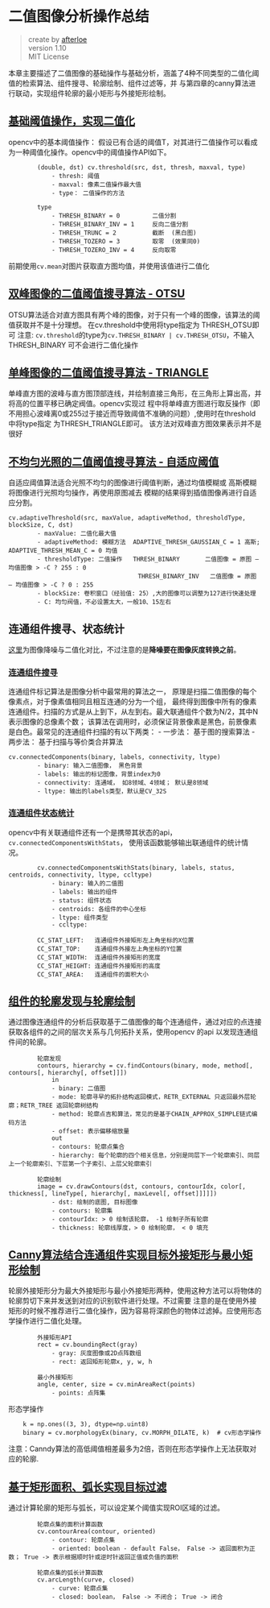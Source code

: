 # 二值图像分析操作总结
> create by [afterloe](605728727@qq.com)  
> version 1.10  
> MIT License  

本章主要描述了二值图像的基础操作与基础分析，涵盖了4种不同类型的二值化阈值的检索算法、组件搜寻、轮廓绘制、组件过滤等，并
与第四章的canny算法进行联动，实现组件轮廓的最小矩形与外接矩形绘制。

## [基础阈值操作，实现二值化](./1-clazz.py)
opencv中的基本阈值操作：
假设已有合适的阈值T，对其进行二值操作可以看成为一种阈值化操作。opencv中的阈值操作API如下。
```
        (double, dst) cv.threshold(src, dst, thresh, maxval, type)
            - thresh: 阈值
            - maxval: 像素二值操作最大值
            - type： 二值操作的方法

        type
            - THRESH_BINARY = 0         二值分割
            - THRESH_BINARY_INV = 1     反向二值分割
            - THRESH_TRUNC = 2          截断  (黑白图)
            - THRESH_TOZERO = 3         取零  (效果同0)
            - THRESH_TOZERO_INV = 4     反向取零
```
前期使用`cv.mean`对图片获取直方图均值，并使用该值进行二值化

## [双峰图像的二值阈值搜寻算法 - OTSU](./2-clazz.py)
OTSU算法适合对直方图具有两个峰的图像，对于只有一个峰的图像，该算法的阈值获取并不是十分理想。
在cv.threshold中使用将type指定为 THRESH_OTSU即可
注意: `cv.threshold`的type为`cv.THRESH_BINARY | cv.THRESH_OTSU`，不输入THRESH_BINARY 可不会进行二值化操作

## [单峰图像的二值阈值搜寻算法 - TRIANGLE](./3-clazz.py)
单峰直方图的波峰与直方图顶部连线，并绘制直接三角形，在三角形上算出高，并将高的位置平移已确定阀值。opencv实现过
程中将单峰直方图进行取反操作（即不用担心波峰离0或255过于接近而导致阈值不准确的问题）,使用时在threshold中将type指定
为THRESH_TRIANGLE即可。 该方法对双峰直方图效果表示并不是很好

## [不均匀光照的二值阈值搜寻算法 - 自适应阈值](./4-clazz.py)
自适应阈值算法适合光照不均匀的图像进行阈值判断，通过均值模糊或 高斯模糊将图像进行光照均匀操作，再使用原图减去
模糊的结果得到插值图像再进行自适应分割。
```
cv.adaptiveThreshold(src, maxValue, adaptiveMethod, thresholdType, blockSize, C, dst)
        - maxValue: 二值化最大值
        - adaptiveMethod: 模糊方法  ADAPTIVE_THRESH_GAUSSIAN_C = 1 高斯; ADAPTIVE_THRESH_MEAN_C = 0 均值
        - thresholdType: 二值操作   THRESH_BINARY       二值图像 = 原图 – 均值图像 > -C ? 255 : 0
                                    THRESH_BINARY_INV   二值图像 = 原图 – 均值图像 > -C ? 0 : 255
        - blockSize: 卷积窗口（经验值: 25）,大的图像可以调整为127进行快速处理
        - C: 均匀阀值，不必设置太大，一般10、15左右
```

## 连通组件搜寻、状态统计
  [这里](./5-clazz.py)为图像降噪与二值化对比，不过注意的是**降噪要在图像灰度转换之前**。
### [连通组件搜寻](./6-clazz.py)

连通组件标记算法是图像分析中最常用的算法之一， 原理是扫描二值图像的每个像素点，对于像素值相同且相互连通的分为一个组，
最终得到图像中所有的像素连通组件。扫描的方式是从上到下，从左到右。最大联通组件个数为N/2，其中N表示图像的总像素个数；
该算法在调用时，必须保证背景像素是黑色，前景像素是白色。最常见的连通组件扫描的有以下两类：
    - 一步法： 基于图的搜索算法
    - 两步法： 基于扫描与等价类合并算法

```
cv.connectedComponents(binary, labels, connectivity, ltype)
        - binary: 输入二值图像， 黑色背景
        - labels: 输出的标记图像，背景index为0
        - connectivity: 连通域， 如8领域、4领域； 默认是8领域
        - ltype: 输出的labels类型，默认是CV_32S
```

### [连通组件状态统计](./7-clazz.py)
opencv中有关联通组件还有一个是携带其状态的api，`cv.connectedComponentsWithStats`， 使用该函数能够输出联通组件的统计情况。
```
        cv.connectedComponentsWithStats(binary, labels, status, centroids, connectivity, ltype, ccltype)
            - binary: 输入的二值图
            - labels: 输出的组件
            - status: 组件状态
            - centroids: 各组件的中心坐标
            - ltype: 组件类型
            - ccltype:

        CC_STAT_LEFT:   连通组件外接矩形左上角坐标的X位置
        CC_STAT_TOP:    连通组件外接左上角坐标的Y位置
        CC_STAT_WIDTH:  连通组件外接矩形的宽度
        CC_STAT_HEIGHT: 连通组件外接矩形的高度
        CC_STAT_AREA:   连通组件的面积大小
```

## [组件的轮廓发现与轮廓绘制](./8-clazz.py)
通过图像连通组件的分析后获取基于二值图像的每个连通组件，通过对应的点连接获取各组件的之间的层次关系与几何拓扑关系，使用opencv
的api 以发现连通组件间的轮廓。
```
        轮廓发现
        contours, hierarchy = cv.findContours(binary, mode, method[, contours[, hierarchy[, offset]]])
            in
            - binary: 二值图
            - mode: 轮廓寻早的拓扑结构返回模式，RETR_EXTERNAL 只返回最外层轮廓；RETR_TREE 返回轮廓树结构
            - method: 轮廓点吉和算法，常见的是基于CHAIN_APPROX_SIMPLE链式编码方法
            - offset: 表示偏移缩放量
            out
            - contours: 轮廓点集合
            - hierarchy: 每个轮廓的四个相关信息，分别是同层下一个轮廓索引、同层上一个轮廓索引、下层第一个子索引、上层父轮廓索引

        轮廓绘制
        image = cv.drawContours(dst, contours, contourIdx, color[, thickness[, lineType[, hierarchy[, maxLevel[, offset]]]]])
            - dst: 绘制的底图, 目标图像
            - contours: 轮廓集
            - contourIdx: > 0 绘制该轮廓， -1 绘制子所有轮廓
            - thickness: 轮廓线厚度，> 0 绘制轮廓， < 0 填充
```

## [Canny算法结合连通组件实现目标外接矩形与最小矩形绘制](./9-clazz.py)
轮廓外接矩形分为最大外接矩形与最小外接矩形两种，使用这种方法可以将物体的轮廓剪切下来并发送到对应的识别软件进行处理。不过需要
注意的是在使用外接矩形的时候不推荐进行二值化操作，因为容易将深颜色的物体过滤掉。应使用形态学操作进行二值化处理。
```
        外接矩形API
        rect = cv.boundingRect(gray)
            - gray: 灰度图像或2D点阵数组
            - rect: 返回矩形轮廓x, y, w, h

        最小外接矩形
        angle, center, size = cv.minAreaRect(points)
            - points: 点阵集
```

形态学操作
```
    k = np.ones((3, 3), dtype=np.uint8)
    binary = cv.morphologyEx(binary, cv.MORPH_DILATE, k)  # cv形态学操作
```

注意：Canndy算法的高低阈值相差最多为2倍，否则在形态学操作上无法获取对应的轮廓.

## [基于矩形面积、弧长实现目标过滤](./10-clazz.py)
通过计算轮廓的矩形与弧长，可以设定某个阈值实现ROI区域的过滤。
```
        轮廓点集的面积计算函数
        cv.contourArea(contour, oriented)
            - contour: 轮廓点集
            - oriented: boolean - default False， False -> 返回面积为正数； True -> 表示根据顺时针或逆时针返回正值或负值的面积

        轮廓点集的弧长计算函数
        cv.arcLength(curve, closed)
            - curve: 轮廓点集
            - closed: boolean， False -> 不闭合； True -> 闭合
```
